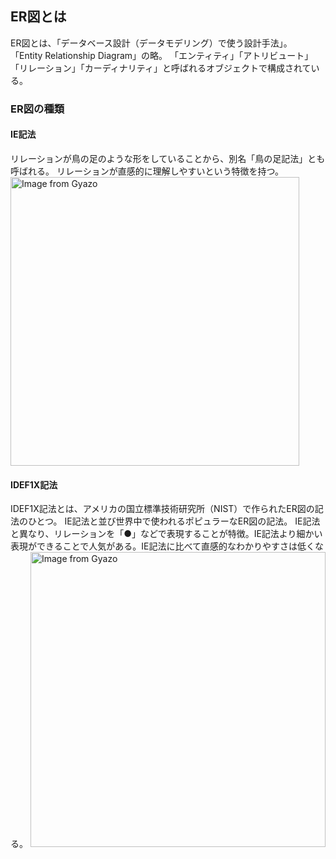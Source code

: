 ## ER図とは
ER図とは、「データベース設計（データモデリング）で使う設計手法」。<br/>
「Entity Relationship Diagram」の略。
「エンティティ」「アトリビュート」「リレーション」「カーディナリティ」と呼ばれるオブジェクトで構成されている。<br/>

### ER図の種類
#### IE記法
リレーションが鳥の足のような形をしていることから、別名「鳥の足記法」とも呼ばれる。
リレーションが直感的に理解しやすいという特徴を持つ。<br/>
<a href="https://gyazo.com/cf9ed3cd89d240f03c9b4d025c42e24b"><img src="https://i.gyazo.com/cf9ed3cd89d240f03c9b4d025c42e24b.png" alt="Image from Gyazo" width="462"/></a>
#### IDEF1X記法
IDEF1X記法とは、アメリカの国立標準技術研究所（NIST）で作られたER図の記法のひとつ。
IE記法と並び世界中で使われるポピュラーなER図の記法。
IE記法と異なり、リレーションを「●」などで表現することが特徴。IE記法より細かい表現ができることで人気がある。IE記法に比べて直感的なわかりやすさは低くなる。
<a href="https://gyazo.com/c551d41560176ffe1ecc8af8e7c42555"><img src="https://i.gyazo.com/c551d41560176ffe1ecc8af8e7c42555.png" alt="Image from Gyazo" width="472"/></a>

